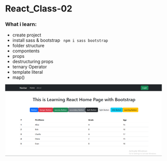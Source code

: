 # React_Class-02 

### What i learn:

- create project
- install sass & bootstrap  ``` npm i sass bootstrap```
- folder structure 
- compontents
- props
- destructuring props
- ternary Operator 
- template literal
- map()

![](./class02.PNG)

